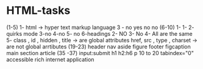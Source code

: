 # HTML-tasks
(1-5)
1- html -> hyper text markup language
3 - no yes no no
(6-10)
1- 1-<!doctype html> 2- quirks mode 3-no 4-no 5- no 6-headings
2- NO
3- No
4- All are the same
5- class , id , hidden , title -> are global attributes
  href, src , type , charset -> are not global arrtibutes
(19-23)
header
nav
aside
figure
footer
figcaption
main
section
article
(35 -37)
    input:submit
    h1
    h2:h6
    p
    <html lang="en">
    10 to 20
    tabindex="0"
    accessible rich internet application
